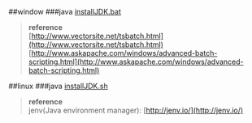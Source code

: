 ##window
###java
[installJDK.bat](installJDK.bat)

> **reference** <br/>
> [http://www.vectorsite.net/tsbatch.html](http://www.vectorsite.net/tsbatch.html)<br/>
> [http://www.askapache.com/windows/advanced-batch-scripting.html](http://www.askapache.com/windows/advanced-batch-scripting.html)


##linux
###java
[installJDK.sh](installJDK.sh)

> **reference** <br/>
> jenv(Java environment manager): [http://jenv.io/](http://jenv.io/)
